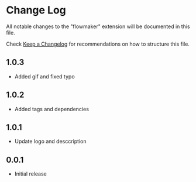 # Change Log
All notable changes to the "flowmaker" extension will be documented in this file.

Check [Keep a Changelog](http://keepachangelog.com/) for recommendations on how to structure this file.

## 1.0.3
- Added gif and fixed typo

## 1.0.2
- Added tags and dependencies

## 1.0.1
- Update logo and desccription

## 0.0.1
- Initial release